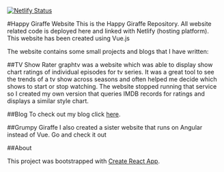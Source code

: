 [![Netlify Status](https://api.netlify.com/api/v1/badges/9a2fddc5-2ac9-4a8f-82cb-b03a22a546fd/deploy-status)](https://app.netlify.com/sites/elegant-kare-3738ad/deploys)

#Happy Giraffe Website
This is the Happy Giraffe Repository. All website related code is deployed here and linked with Netlify (hosting platform). This website has been created using Vue.js

The website contains some small projects and blogs that I have written:

##TV Show Rater
graphtv was a website which was able to display show chart ratings of individual episodes for tv series. It was a great tool to see the trends of a tv show across seasons and often helped me decide which shows to start or stop watching. The website stopped running that service so I created my own version that queries IMDB records for ratings and displays a similar style chart.

##Blog
To check out my blog click [here](https://medium.com/happy-giraffe).

##Grumpy Giraffe
I also created a sister website that runs on Angular instead of Vue. Go and check it out

##About

This project was bootstrapped with [Create React App](https://github.com/facebookincubator/create-react-app).

